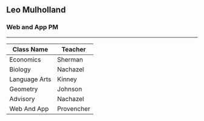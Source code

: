 ## Leo Mulholland
### Web and App PM
---
| Class Name       | Teacher             |
|------------------|---------------------|
| Economics        | Sherman             |
| Biology          | Nachazel            |
| Language Arts    | Kinney              |
| Geometry         | Johnson             |
| Advisory         | Nachazel            |
| Web And App      | Provencher          |
